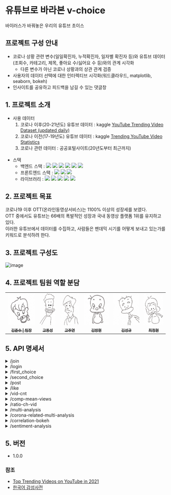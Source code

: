 

# 유튜브로 바라본 v-choice

바이러스가 바꿔놓은 우리의 유튜브 초이스

## 프로젝트 구성 안내

- 코로나 상황 관련 변수(일일확진자, 누적확진자, 일자별 확진자 등)와 유튜브 데이터(조회수, 카테고리, 제목, 좋아요 수/싫어요 수 등)와의 관계 시각화
  -  다른 변수가 아닌 코로나 상황과의 상관 관계 검증
- 사용자의 데이터 선택에 대한 인터렉티브 시각화(워드클라우드, matplotlib, seaborn, bokeh)
- 인사이트를 공유하고 피드백을 남길 수 있는 댓글창

## 1. 프로젝트 소개
  
- 사용 데이터
    1. 코로나 이후(20-21년도) 유튜브 데이터 : kaggle [YouTube Trending Video Dataset (updated daily)](https://www.kaggle.com/rsrishav/youtube-trending-video-dataset)
    2. 코로나 이전(17-19년도) 유튜브 데이터 : kaggle [Trending YouTube Video Statistics](https://www.kaggle.com/datasnaek/youtube-new)
    3. 코로나 관련 데이터 : 공공포털사이트(20년도부터 최근까지)
  </br>
- 스택
  - 백엔드 스택 : 
  <img src="https://img.shields.io/badge/Python-3766AB?style=flat-square&logo=Python&logoColor=white"/></a>
  <img src="https://img.shields.io/badge/Jupyter-F37626?style=flat-square&logo=jupyter&logoColor=white"/></a>
  <img src="https://img.shields.io/badge/Mysql-E6B91E?style=flat-square&logo=MySql&logoColor=white"/></a>
  <img src="https://img.shields.io/badge/Flask-29B5E8?style=flat-square&logo=Flask&logoColor=white"/></a>
  <img src="https://img.shields.io/badge/aws-333664?style=flat-square&logo=amazon-aws&logoColor=white"/></a>
  <img src="https://img.shields.io/badge/Ubuntu-E95420?style=flat-square&logo=Ubuntu&logoColor=white"/></a>
  - 프론트엔드 스택 :
  <img src="https://img.shields.io/badge/Jinja-B41717?style=flat-square&logo=Jinja&logoColor=white"/></a>
  <img src="https://img.shields.io/badge/JQuery-0769AD?style=flat-square&logo=JQuery&logoColor=white"/></a>
  <img src="https://img.shields.io/badge/Bootstrap-7952B3?style=flat-square&logo=Bootstrap&logoColor=white"/></a>
  - 라이브러리 : 
  <img src="https://img.shields.io/badge/Pandas-FF6600?style=flat-square&logo=Pandas&logoColor=white"/></a>
  <img src="https://img.shields.io/badge/Numpy-013243?style=flat-square&logo=Numpy&logoColor=white"/></a>
  <img src="https://img.shields.io/badge/matplotlib-125345?style=flat-square&logo=matplotlib&logoColor=white"/></a>
  <img src="https://img.shields.io/badge/seaborn-00CCBB?style=flat-square&logo=seaborn&logoColor=white"/></a>
  <img src="https://img.shields.io/badge/sweetalert2-FEC111?style=flat-square&logo=sweetalert2&logoColor=white"/></a>



## 2. 프로젝트 목표

코로나19 이후 OTT(온라인동영상서비스)는 1100% 이상의 성장세를 보였다. \
OTT 중에서도 유튜브는 66배의 폭발적인 성장과 국내 동영상 플랫폼 1위를 유지하고 있다. \
이러한 유튜브에서 데이터를 수집하고, 사람들은 팬데믹 시기를 어떻게 보내고 있는가를 키워드로 분석하려 한다.

## 3. 프로젝트 구성도
![image](https://github.com/V-choice/Service/issues/1#issue-1145498485)
 
## 4. 프로젝트 팀원 역할 분담

<table>
  <tr>
    <td align="center">
      <a href="https://github.com/surdarla">
        <img src="https://github.com/V-choice/Service/blob/main/static/image/junsu.jpeg?raw=true" height="100px;" alt=""/><br />
          <sub><b>김준수 | 팀장</b></sub>
              </a><br />
    <td align="center">
      <a href="https://github.com/">
        <img src="https://github.com/V-choice/Service/blob/main/static/image/Dongsung.jpeg?raw=true" height="100px;" alt=""/><br />
          <sub><b>고동성</b></sub>
              </a><br />
    <td align="center">
      <a href="https://github.com/">
        <img src="https://github.com/V-choice/Service/blob/main/static/image/juyeon.jpeg?raw=true" height="100px;" alt=""/><br />
          <sub><b>고주연</b></sub>
              </a><br />
    <td align="center">
      <a href="https://github.com/">
        <img src="https://github.com/V-choice/Service/blob/main/static/image/Banghyun.jpeg?raw=true" height="100px;" alt=""/><br />
          <sub><b>김방현</b></sub>
              </a><br />
    <td align="center">
      <a href="https://github.com/LearninMC">
        <img src="https://github.com/V-choice/Service/blob/main/static/image/Sungkyu.jpeg?raw=true" height="100px;" alt=""/><br />
          <sub><b>김성규</b></sub>
              </a><br />
    <td align="center">
      <a href="https://github.com/">
        <img src="https://github.com/V-choice/Service/blob/main/static/image/Chunghyun.jpeg?raw=true" height="100px;" alt=""/><br />
          <sub><b>최청현</b></sub>
              </a><br />
  <tr>
</table>


## 5. API 명세서

<details>
<summary>/join</summary>

| method | description | parameters |
|--------|-------------|------------|
| post | 회원의 회원가입 | <span dir="">'user_id', 'user_pw'</span> |

</details>
<details>
<summary>/login</summary>

| method | description | parameters |
|--------|-------------|------------|
| post | 회원의 로그인    | <span dir="">'user_id', 'user_pw'</span> |

</details>
<details>
<summary>/first_choice</summary>

| method | description | parameters |
|--------|-------------|------------|
| post | 첫번째 yes or no의 회원정보 | 'first_choice', 'user' |

</details>
<details>
<summary>/second_choice</summary>

| method | description | parameters |
|--------|-------------|------------|
| post | 두번째 yes or no의 회원정보 | 'second_choice', 'user' |

</details>
<details>
<summary>/post</summary>

| method | description | parameters |
|--------|-------------|------------|
| post | 게시판의 글 업로드 | 'content', 'author' |
| delete | 게시판의 글 삭제 | 'id', 'author' |
| patch | 게시판의 글 수정 | 'id', 'content' |

</details>
<details>
<summary>/like</summary>

| method | description | parameters |
|--------|-------------|------------|
| patch | 게시판의 좋아요 | 'id' |

</details>
<details>
<summary>/vid-cnt</summary>

| method | description | parameters |
|--------|-------------|------------|
| post | 카테고리 별 영상 수 변화 | 'category_id' |

</details>
<details>
<summary>
<span dir="">/comp-mean-views</span>
</summary>

| method | description | parameters |
|--------|-------------|------------|
| post | 평균 조회수 비교 | 'category_id' |

</details>
<details>
<summary>/ratio-ch-vid</summary>

| method | description | parameters |
|--------|-------------|------------|
| post | 코로나 전후 영상들의 카테고리 \
순위 및 비율 변화 | 'label_num' |

</details>
<details>
<summary>
<span dir="">/multi-analysis</span>
</summary>

| method | description | parameters |
|--------|-------------|------------|
| post | 멀티 분석 | 'selection_1_num', 'selection_2_num', 'category_id' |

</details>
<details>
<summary>
<span dir="">/corona-related-multi-analysis</span>
</summary>

| method | description | parameters |
|--------|-------------|------------|
| post | 코로나 영상 추출 후  \
멀티분석기능 | 'selection_1_num', 'selection_2_num' |

</details>
<details>
<summary>
<span dir="">/correlation-bokeh</span>
</summary>

| method | description | parameters |
|--------|-------------|------------|
| post | bokeh 상관관계 그래프 | 'category_id' |

</details>
<details>
<summary>
<span dir="">/sentiment-analysis</span>
</summary>

| method | description | parameters |
|--------|-------------|------------|
| post | 감정분석 결과 그래프 | 'user_want' |

</details>

## 5. 버전

- 1.0.0

### 참조

- [Top Trending Videos on YouTube in 2021](https://russelllim22.medium.com/d576fa1f4c34)
- [한국어 감성사전](https://github.com/park1200656/KnuSentiLex/find/c95a8a9bcb78ef92e3f8ddd277abaf31451d9f23)


